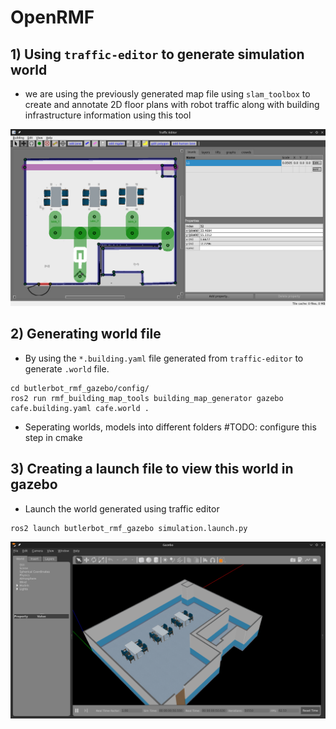 # OpenRMF 

## 1) Using `traffic-editor` to generate simulation world

-  we are using the previously generated map file using `slam_toolbox` to create and annotate 2D floor plans with robot traffic along with building infrastructure information using this tool

![alt text](assets/traffic_editor.png)


## 2) Generating world file

- By using the `*.building.yaml` file generated from `traffic-editor` to generate `.world` file.

```
cd butlerbot_rmf_gazebo/config/
ros2 run rmf_building_map_tools building_map_generator gazebo cafe.building.yaml cafe.world .
```
- Seperating worlds, models into different folders #TODO: configure this step in cmake

## 3) Creating a launch file to view this world in gazebo

- Launch the world generated using traffic editor
```
ros2 launch butlerbot_rmf_gazebo simulation.launch.py 
```

![alt text](assets/rmf_gazebo_world.png)